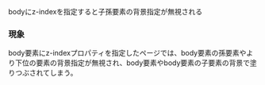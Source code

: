 bodyにz-indexを指定すると子孫要素の背景指定が無視される

### 現象

body要素にz-indexプロパティを指定したページでは、body要素の孫要素やより下位の要素の背景指定が無視され、body要素やbody要素の子要素の背景で塗りつぶされてしまう。
